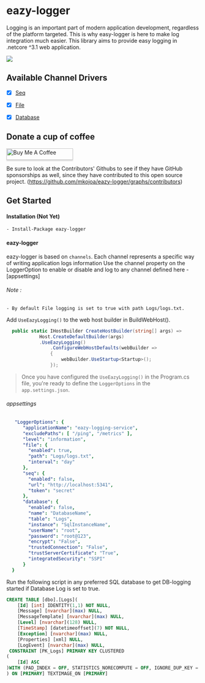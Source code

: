 # eazy-logger
Logging is an important part of modern application development, regardless of the platform targeted. This is why easy-logger is here to make log integration much easier.
This library aims to provide easy logging in .netcore ^3.1 web application.

![](https://vistr.dev/badge?repo=mkojoa.eazy-logge&color=0058AD)

## Available Channel Drivers
- [X] [Seq](#eazy-logging)
- [X] [File](#eazy-logging)
- [X] [Database](#eazy-logging)


## Donate a cup of coffee
<a href="https://www.buymeacoffee.com/mkojoa" target="_blank"><img src="https://www.buymeacoffee.com/assets/img/custom_images/orange_img.png" alt="Buy Me A Coffee" style="height:30px !important;width: 174px !important;box-shadow: 0px 3px 2px 0px rgba(190, 190, 190, 0.5) !important;-webkit-box-shadow: 0px 3px 2px 0px rgba(190, 190, 190, 0.5) !important;" ></a>

Be sure to look at the Contributors' Githubs to see if they have GitHub sponsorships as well, since they have contributed to this open source project. (https://github.com/mkojoa/eazy-logger/graphs/contributors)

## Get Started

#### Installation (Not Yet)
    - Install-Package eazy-logger
#### eazy-logger
eazy-logger is based on `channels`. Each channel represents a specific way of writing application logs information
Use the channel property on the LoggerOption to enable or disable and log 
to any channel defined here - [appsettings]

###### Note : 
    - By default File logging is set to true with path Logs/logs.txt.

Add `UseEazyLogging()` to the web host builder in BuildWebHost().
```c#
  public static IHostBuilder CreateHostBuilder(string[] args) =>
            Host.CreateDefaultBuilder(args)
            .UseEazyLogging()
                .ConfigureWebHostDefaults(webBuilder =>
                {
                    webBuilder.UseStartup<Startup>();
                });
```


 
> Once you have configured the `UseEazyLogging()` in the Program.cs file, 
> you're ready to define the `LoggerOptions` in the `app.settings.json`.

###### appsettings
 
```yaml
   "LoggerOptions": {
      "applicationName": "eazy-logging-service",
      "excludePaths": [ "/ping", "/metrics" ],
      "level": "information",
      "file": {
        "enabled": true,
        "path": "Logs/logs.txt",
        "interval": "day"
      },
      "seq": {
        "enabled": false,
        "url": "http://localhost:5341",
        "token": "secret"
      },
      "database": {
        "enabled": false,
        "name": "DatabaseName",
        "table": "Logs",
        "instance": "SqlInstanceName",
        "userName": "root",
        "password": "root@123",
        "encrypt": "False",
        "trustedConnection": "False",
        "trustServerCertificate": "True",
        "integratedSecurity": "SSPI"
      }
  }
```
Run the following script in any preferred SQL database to get DB-logging started if  Database Log is set to true.

```sql
CREATE TABLE [dbo].[Logs](
	[Id] [int] IDENTITY(1,1) NOT NULL,
	[Message] [nvarchar](max) NULL,
	[MessageTemplate] [nvarchar](max) NULL,
	[Level] [nvarchar](128) NULL,
	[TimeStamp] [datetimeoffset](7) NOT NULL,
	[Exception] [nvarchar](max) NULL,
	[Properties] [xml] NULL,
	[LogEvent] [nvarchar](max) NULL,
 CONSTRAINT [PK_Logs] PRIMARY KEY CLUSTERED 
(
	[Id] ASC
)WITH (PAD_INDEX = OFF, STATISTICS_NORECOMPUTE = OFF, IGNORE_DUP_KEY = OFF, ALLOW_ROW_LOCKS = ON, ALLOW_PAGE_LOCKS = ON) ON [PRIMARY]
) ON [PRIMARY] TEXTIMAGE_ON [PRIMARY]

```
